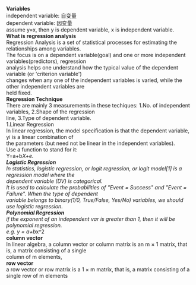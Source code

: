 **Variables**  
independent variable: 自变量  
dependent variable: 因变量  
assume y=x, then y is dependent variable, x is independent variable.  
**What is regression analysis**  
Regression Analysis is a set of statistical processes for estimating the relationships among variables.   
The focus is on a dependent variable(goal) and one or more independent variables(predictors), regression   
analysis helps one understand how the typical value of the dependent variable (or 'criterion variable')   
changes when any one of the independent variables is varied, while the other independent variables are   
held fixed.  
**Regression Technique**  
There are mainly 3 measurements in these techiques: 1.No. of independent variables, 2.Shape of the regression  
line, 3.Type of dependent variable.  
1.Linear Regression  
In linear regression, the model specification is that the dependent variable, yi is a linear combination of   
the parameters (but need not be linear in the independent variables).   
Use a function to stand for it:  
Y=a+b*X+e.  
**Logistic Regression**  
In statistics, logistic regression, or logit regression, or logit model[1] is a regression model where the  
dependent variable (DV) is categorical.  
It is used to calculate the probabilities of "Event = Success" and "Event = Failure". When the type of dependent  
variable belongs to binary(1/0, True/False, Yes/No) variables, we should use logistic regression.  
**Polynomial Regression**  
if the exponent of an independent var is greater than 1, then it will be polynomial regression.  
e.g. y = a+b*x^2  
**column vector**  
In linear algebra, a column vector or column matrix is an m × 1 matrix, that is, a matrix consisting of a single  
column of m elements,  
**row vector**  
a row vector or row matrix is a 1 × m matrix, that is, a matrix consisting of a single row of m elements  

